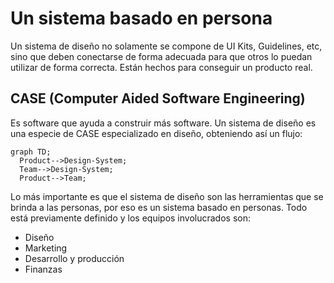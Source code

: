 # Un sistema basado en persona

Un sistema de diseño no solamente se compone de UI Kits, Guidelines, etc, sino que deben conectarse de forma adecuada para que otros lo puedan utilizar de forma correcta. Están hechos para conseguir un producto real.

## CASE (Computer Aided Software Engineering)

Es software que ayuda a construir más software. Un sistema de diseño es una especie de CASE especializado en diseño, obteniendo así un flujo:

~~~mermaid
graph TD;
  Product-->Design-System;
  Team-->Design-System;
  Product-->Team;
~~~

Lo más importante es que el sistema de diseño son las herramientas que se brinda a las personas, por eso es un sistema basado en personas. Todo está previamente definido y los equipos involucrados son:

- Diseño
- Marketing
- Desarrollo y producción
- Finanzas
